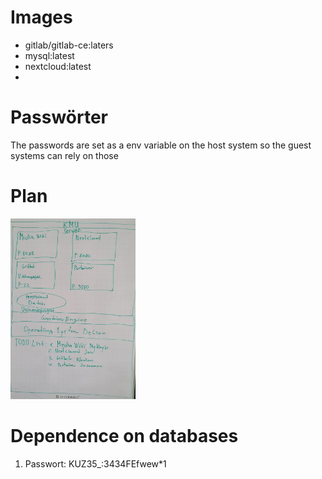 # Images
- gitlab/gitlab-ce:laters
- mysql:latest
- nextcloud:latest
-

# Passwörter
The passwords are set as a env variable on the host system so the guest systems can rely on those

# Plan
<img src="Plan.jpg" alt="Error Loading image" width="200"/>


# Dependence on databases

1. Passwort: KUZ35_:3434FEfwew*1

